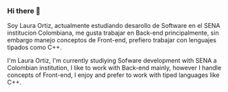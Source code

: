 ### Hi there 👋

Soy Laura Ortiz, actualmente estudiando desarollo de Software en el SENA institucion Colombiana, me gusta trabajar en Back-end principalmente, sin embargo manejo conceptos de Front-end, prefiero trabajar con lenguajes tipados como C++.

I'm Laura Ortiz, I'm currently studiying Sofware development with SENA a Colombian institution, I like to work with Back-end mainly, however I handle concepts of Front-end, I enjoy and prefer to work with tiped languages like C++.

<!--
**kf-bxgl1/kf-bxgl1** is a ✨ _special_ ✨ repository because its `README.md` (this file) appears on your GitHub profile.

Here are some ideas to get you started:

- 🔭 I’m currently working on ...
- 🌱 I’m currently learning ...
- 👯 I’m looking to collaborate on ...
- 🤔 I’m looking for help with ...
- 💬 Ask me about ...
- 📫 How to reach me: ...
- 😄 Pronouns: ...
- ⚡ Fun fact: ...
-->
